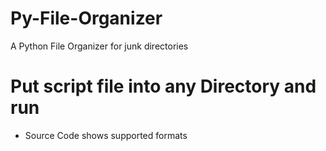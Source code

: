 # Py-File-Organizer
A Python File Organizer for junk directories 

# Put script file into any Directory and run
   - Source Code shows supported formats
 
 
 
